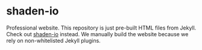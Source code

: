 # shaden-io
Professional website. This repository is just pre-built HTML files from Jekyll.
Check out [shaden-io](https://github.com/ShadenSmith/shaden-io) instead. We
manually build the website because we rely on non-whitelisted Jekyll plugins.

